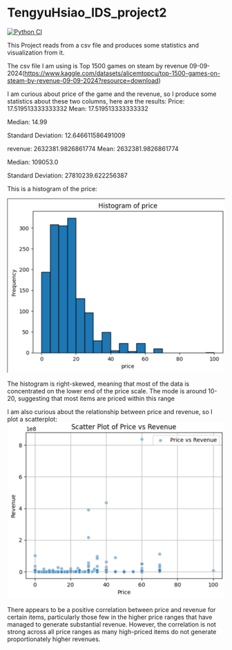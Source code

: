 # TengyuHsiao_IDS_project2
[![Python CI](https://github.com/EchoHsiao7/TengyuHsiao_IDS_project2/actions/workflows/cicd.yml/badge.svg)](https://github.com/EchoHsiao7/TengyuHsiao_IDS_project2/actions/workflows/cicd.yml)


This Project reads from a csv file and produces some statistics and visualization from it.

The csv file I am using is Top 1500 games on steam by revenue 09-09-2024(https://www.kaggle.com/datasets/alicemtopcu/top-1500-games-on-steam-by-revenue-09-09-2024?resource=download)

I am curious about price of the game and the revenue, so I produce some statistics about these two columns, here are the results:
Price:
 17.519513333333332
Mean:
 17.519513333333332

Median:
 14.99

Standard Deviation:
 12.646611586491009

 revenue:
 2632381.9826861774
Mean:
 2632381.9826861774

Median:
 109053.0

Standard Deviation:
 27810239.622256387

This is a histogram of the price:

![alt text](img/image.png)

The histogram is right-skewed, meaning that most of the data is concentrated on the lower end of the price scale. The mode is around 10-20, suggesting that most items are priced within this range

I am also curious about the relationship between price and revenue, so I plot a scatterplot:
![alt text](img/image2.png)

There appears to be a positive correlation between price and revenue for certain items, particularly those few in the higher price ranges that have managed to generate substantial revenue. However, the correlation is not strong across all price ranges as many high-priced items do not generate proportionately higher revenues.